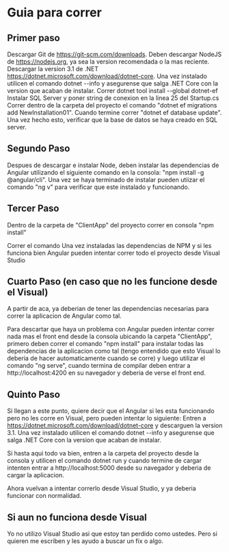 Guia para correr
===================
Primer paso
------------
Descargar Git de https://git-scm.com/downloads.
Deben descargar NodeJS de https://nodejs.org, ya sea la version recomendada o la mas reciente.
Descargar la version 3.1 de .NET https://dotnet.microsoft.com/download/dotnet-core. Una vez instalado utilicen el comando dotnet --info y asegurense que salga     .NET Core con la version que acaban de instalar. Correr dotnet tool install --global dotnet-ef
Instalar SQL Server y poner string de conexion en la linea 25 del Startup.cs
Correr dentro de la carpeta del proyecto el comando "dotnet ef migrations add NewInstallation01". Cuando termine correr "dotnet ef database update". Una vez hecho esto, verificar que la base de datos se haya creado en SQL server.

Segundo Paso
-------------
Despues de descargar e instalar Node, deben instalar las dependencias de Angular utilizando el siguiente comando en la consola: "npm install -g @angular/cli". Una vez se haya terminado de instalar pueden utiizar el comando "ng v" para verificar que este instalado y funcionando.

Tercer Paso
------------
Dentro de la carpeta de "ClientApp" del proyecto correr en consola "npm install"

Correr el comando
Una vez instaladas las dependencias de NPM y si les funciona bien Angular pueden intentar correr todo el proyecto desde Visual Studio

Cuarto Paso (en caso que no les funcione desde el Visual)
------------------------------------------------------
A partir de aca, ya deberian de tener las dependencias necesarias para correr la aplicacion de Angular como tal. 

Para descartar que haya un problema con Angular pueden intentar correr nada mas el front end desde la consola ubicando la carpeta "ClientApp", primero deben correr el comando "npm install" para instalar todas las dependencias de la aplicacion como tal (tengo entendido que esto Visual lo deberia de hacer automaticamente cuando se corre) y luego utilizar el comando "ng serve", cuando termina de compilar deben entrar a http://localhost:4200 en su navegador y deberia de verse el front end.

Quinto Paso
------------
Si llegan a este punto, quiere decir que el Angular si les esta funcionando pero no les corre en Visual, pero pueden intentar lo siguiente: Entren a https://dotnet.microsoft.com/download/dotnet-core y descarguen la version 3.1. Una vez instalado utilicen el comando dotnet --info y asegurense que salga     .NET Core con la version que acaban de instalar.

Si hasta aqui todo va bien, entren a la carpeta del proyecto desde la consola y utilicen el comando dotnet run y cuando termine de cargar intenten entrar a http://localhost:5000 desde su navegador y deberia de cargar la aplicacion.

Ahora vuelvan a intentar correrlo desde Visual Studio, y ya deberia funcionar con normalidad.

Si aun no funciona desde Visual
-------------------------------
Yo no utilizo Visual Studio asi que estoy tan perdido como ustedes. Pero si quieren me escriben y les ayudo a buscar un fix o algo.

